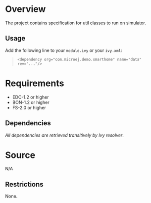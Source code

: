 <!--
	Markdown
	Copyright 2014-2016 IS2T. All rights reserved.
	Use of this source code is subject to license terms.
-->
# Overview
The project contains specification for util classes to run on simulator.

## Usage
Add the following line to your `module.ivy` or your `ivy.xml`:
> `<dependency org="com.microej.demo.smarthome" name="data" rev="..."/>`

# Requirements
  - EDC-1.2 or higher
  - BON-1.2 or higher
  - FS-2.0 or higher

## Dependencies
_All dependencies are retrieved transitively by Ivy resolver_.

# Source
N/A

## Restrictions
None.